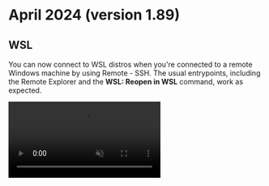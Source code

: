 # April 2024 (version 1.89)

## WSL

You can now connect to WSL distros when you're connected to a remote Windows
machine by using Remote - SSH. The usual entrypoints, including the Remote
Explorer and the **WSL: Reopen in WSL** command, work as expected.

<video src="images/1_89/wsl-over-ssh.mp4" autoplay loop controls muted></video>

